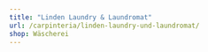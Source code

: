 ```yaml
---
title: "Linden Laundry & Laundromat"
url: /carpinteria/linden-laundry-und-laundromat/
shop: Wäscherei
---
```


